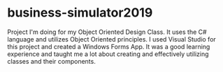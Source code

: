 # business-simulator2019
Project I'm doing for my Object Oriented Design Class. It uses the C# language and utilizes Object Oriented principles. I used Visual Studio for this project and created a Windows Forms App. It was a good learning experience and taught me a lot about creating and effectively utilizing classes and their components.

